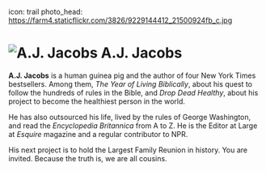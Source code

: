 icon: trail
photo_head: https://farm4.staticflickr.com/3826/9229144412_21500924fb_c.jpg


# ![A.J. Jacobs](http://imgs.wds.fm/AJ-Jacobs-avatar.png) A.J. Jacobs

<div class="zig-zags_blue"></div>

**A.J. Jacobs** is a human guinea pig and the author of four New York Times bestsellers. Among them, *The Year of Living Biblically*, about his quest to follow the hundreds of rules in the Bible, and *Drop Dead Healthy*, about his project to become the healthiest person in the world.

He has also outsourced his life, lived by the rules of George Washington, and read the *Encyclopedia Britannica* from A to Z. He is the Editor at Large at *Esquire* magazine and a regular contributor to NPR.

His next project is to hold the Largest Family Reunion in history. You are invited. Because the truth is, we are all cousins.
